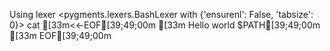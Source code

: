 Using lexer <pygments.lexers.BashLexer with {'ensurenl': False, 'tabsize': 0}>
cat [33m<<-EOF[39;49;00m
[33m  Hello world $PATH[39;49;00m
[33m  EOF[39;49;00m

